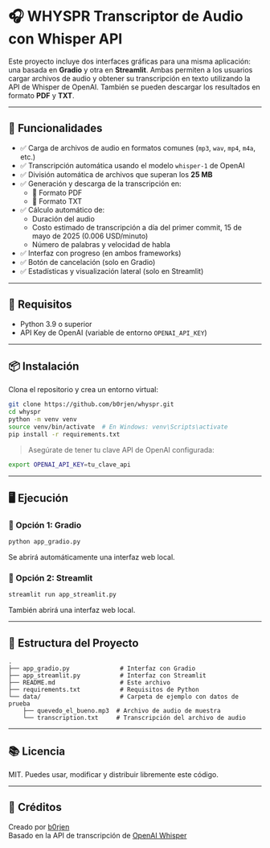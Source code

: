 # 🎧 **WHYSPR** Transcriptor de Audio con Whisper API

Este proyecto incluye dos interfaces gráficas para una misma aplicación: una basada en **Gradio** y otra en **Streamlit**. Ambas permiten a los usuarios cargar archivos de audio y obtener su transcripción en texto utilizando la API de Whisper de OpenAI. También se pueden descargar los resultados en formato **PDF** y **TXT**.

---

## 🚀 Funcionalidades

- ✅ Carga de archivos de audio en formatos comunes (`mp3`, `wav`, `mp4`, `m4a`, etc.)
- ✅ Transcripción automática usando el modelo `whisper-1` de OpenAI
- ✅ División automática de archivos que superan los **25 MB**
- ✅ Generación y descarga de la transcripción en:
  - 📄 Formato PDF
  - 📝 Formato TXT
- ✅ Cálculo automático de:
  - Duración del audio
  - Costo estimado de transcripción a día del primer commit, 15 de mayo de 2025 (0.006 USD/minuto)
  - Número de palabras y velocidad de habla
- ✅ Interfaz con progreso (en ambos frameworks)
- ✅ Botón de cancelación (solo en Gradio)
- ✅ Estadísticas y visualización lateral (solo en Streamlit)

---

## 🧠 Requisitos

- Python 3.9 o superior
- API Key de OpenAI (variable de entorno `OPENAI_API_KEY`)

---

## 📦 Instalación

Clona el repositorio y crea un entorno virtual:

```bash
git clone https://github.com/b0rjen/whyspr.git
cd whyspr
python -m venv venv
source venv/bin/activate  # En Windows: venv\Scripts\activate
pip install -r requirements.txt
```

> Asegúrate de tener tu clave API de OpenAI configurada:
```bash
export OPENAI_API_KEY=tu_clave_api
```

---

## 🖥️ Ejecución

### 🔹 Opción 1: Gradio

```bash
python app_gradio.py
```

Se abrirá automáticamente una interfaz web local.

### 🔸 Opción 2: Streamlit

```bash
streamlit run app_streamlit.py
```

También abrirá una interfaz web local.

---

## 📁 Estructura del Proyecto

```
.
├── app_gradio.py              # Interfaz con Gradio
├── app_streamlit.py           # Interfaz con Streamlit
├── README.md                  # Este archivo
├── requirements.txt           # Requisitos de Python
└── data/                      # Carpeta de ejemplo con datos de prueba
    ├── quevedo_el_bueno.mp3  # Archivo de audio de muestra
    └── transcription.txt     # Transcripción del archivo de audio
```

---

## 📚 Licencia

MIT. Puedes usar, modificar y distribuir libremente este código.

---

## 🙌 Créditos

Creado por [b0rjen](https://borjen.dev)  
Basado en la API de transcripción de [OpenAI Whisper](https://platform.openai.com/docs/guides/speech-to-text)
